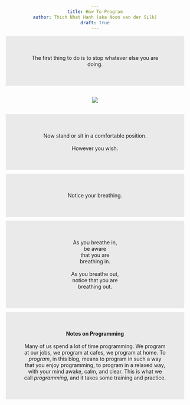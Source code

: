 ```yaml
---
title: How To Program
author: Thich Nhat Hanh (aka Noon van der Silk)
draft: True
---
```


<style type="text/css">
p {
  margin: 10px;
  padding: 50px;
  background: #eaeaea;
  text-align: center;
}

div { text-align: center; }

center { margin-top: 30px; margin-bottom: 30px; }
</style>

The first thing to do is to stop whatever else you are doing.

<center><img src="/images/how-to-program/blank.png" /></center>

Now stand or sit in a comfortable position. <br /><br />However you wish.

Notice your breathing.

As you breathe in, <br />be aware <br />that you are <br />breathing in. <br
/><br /> As you breathe out, <br />notice that you are <br />breathing out.

**Notes on Programming**<br /><br />Many of us spend a lot of time
programming. We program at our jobs, we program at cafes, we program at home.
To _program_, in this blog, means to program in such a way that you enjoy
programming, to program in a relaxed way, with your mind awake, calm, and
clear. This is what we call _programming_, and it takes some training and
practice.
